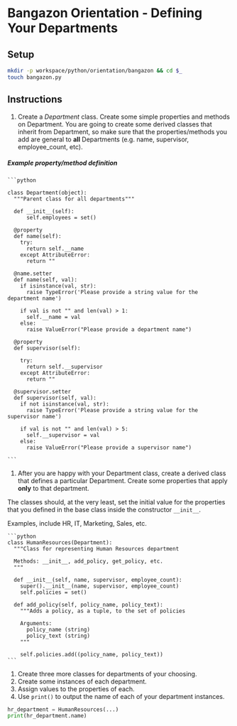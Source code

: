 # Bangazon Orientation - Defining Your Departments

## Setup

```bash
mkdir -p workspace/python/orientation/bangazon && cd $_
touch bangazon.py
```

## Instructions

1. Create a *Department* class. Create some simple properties and methods on Department. You are going to create some derived classes that inherit from Department, so make sure that the properties/methods you add are general to **all** Departments (e.g. name, supervisor, employee_count, etc).

  ##### Example property/method definition

    ```python

    class Department(object):
      """Parent class for all departments"""

      def __init__(self):
          self.employees = set()

      @property
      def name(self):
        try:
          return self.__name
        except AttributeError:
          return ""

      @name.setter
      def name(self, val):
        if isinstance(val, str):
          raise TypeError('Please provide a string value for the department name')

        if val is not "" and len(val) > 1:
          self.__name = val
        else:
          raise ValueError("Please provide a department name")

      @property
      def supervisor(self):

        try:
          return self.__supervisor
        except AttributeError:
          return ""

      @supervisor.setter
      def supervisor(self, val):
        if not isinstance(val, str):
          raise TypeError('Please provide a string value for the supervisor name')

        if val is not "" and len(val) > 5:
          self.__supervisor = val
        else:
          raise ValueError("Please provide a supervisor name")

    ```

1. After you are happy with your Department class, create a derived class that defines a particular Department. Create some properties that apply **only** to that department.
  
  The classes should, at the very least, set the initial value for the properties that you defined in the base class inside the constructor `__init__`.

  Examples, include HR, IT, Marketing, Sales, etc.

    ```python
    class HumanResources(Department):
      """Class for representing Human Resources department

      Methods: __init__, add_policy, get_policy, etc.
      """

      def __init__(self, name, supervisor, employee_count):
        super().__init__(name, supervisor, employee_count)
        self.policies = set()

      def add_policy(self, policy_name, policy_text):
        """Adds a policy, as a tuple, to the set of policies

        Arguments:
          policy_name (string)
          policy_text (string)
        """

        self.policies.add((policy_name, policy_text))
    ```


1. Create three more classes for departments of your choosing.
1. Create some instances of each department.
1. Assign values to the properties of each.
1. Use `print()` to output the name of each of your department instances.

  ```python
  hr_department = HumanResources(...)
  print(hr_department.name)
  ```
